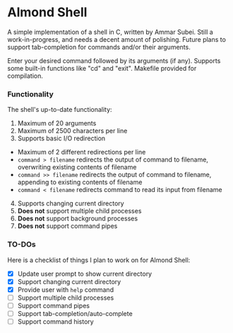 # Almond Shell
A simple implementation of a shell in C, written by Ammar Subei. Still a work-in-progress, and needs a decent amount of polishing. Future plans to support tab-completion for commands and/or their arguments.

Enter your desired command followed by its arguments (if any). Supports some built-in functions like "cd" and "exit". Makefile provided for compilation.

### Functionality
The shell's up-to-date functionality: 

1. Maximum of 20 arguments
2. Maximum of 2500 characters per line
3. Supports basic I/O redirection
  * Maximum of 2 different redirections per line
  * `command > filename` redirects the output of command to filename, overwriting existing contents of filename
  * `command >> filename` redirects the output of command to filename, appending to existing contents of filename
  * `command < filename` redirects command to read its input from filename
4. Supports changing current directory
5. **Does not** support multiple child processes
6. **Does not** support background processes
7. **Does not** support command pipes

### TO-DOs
Here is a checklist of things I plan to work on for Almond Shell:

- [x] Update user prompt to show current directory
- [x] Support changing current directory
- [x] Provide user with `help` command
- [ ] Support multiple child processes
- [ ] Support command pipes
- [ ] Support tab-completion/auto-complete
- [ ] Support command history
